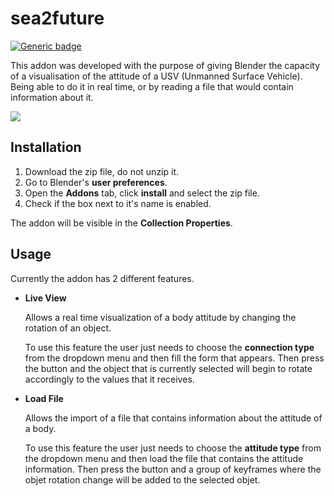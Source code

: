 # sea2future

[![Generic badge](https://img.shields.io/badge/version-0.2.2-green.svg)](https://shields.io/)

This addon was developed with the purpose of giving Blender the capacity of a visualisation of the attitude of a USV (Unmanned Surface Vehicle). Being able to do it in real time, or by reading a file that would contain information about it.

![](./doc/example.gif)

## Installation

1. Download the zip file, do not unzip it.
2. Go to Blender's <b>user preferences</b>.
3. Open the <b>Addons</b> tab, click <b>install</b> and select the zip file.
4. Check if the box next to it's name is enabled.

The addon will be visible in the <b>Collection Properties</b>.

## Usage

Currently the addon has 2 different features.

- <b>Live View</b>

  Allows a real time visualization of a body attitude by changing the rotation of an object.

  To use this feature the user just needs to choose the <b>connection type</b> from the dropdown menu and then fill the form that appears. Then press the button and the object that is currently selected will begin to rotate accordingly to the values that it receives.

- <b>Load File</b>

  Allows the import of a file that contains information about the attitude of a body.

  To use this feature the user just needs to choose the <b>attitude type</b> from the dropdown menu and then load the file that contains the attitude information. Then press the button and a group of keyframes where the objet rotation change will be added to the selected objet.

